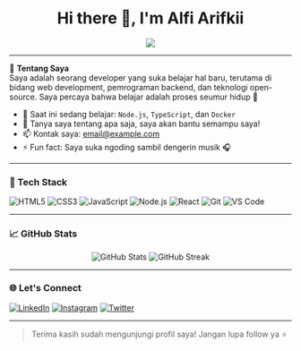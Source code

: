 <h1 align="center">Hi there 👋, I'm Alfi Arifkii</h1>

<p align="center">
  <img src="https://readme-typing-svg.herokuapp.com/?lines=Welcome+to+my+GitHub!;I'm+a+Passionate+Developer;I+Love+Learning+New+Things&center=true&width=500&height=50" />
</p>

---

🌟 **Tentang Saya**  
Saya adalah seorang developer yang suka belajar hal baru, terutama di bidang web development, pemrograman backend, dan teknologi open-source. Saya percaya bahwa belajar adalah proses seumur hidup 🚀

- 🌱 Saat ini sedang belajar: `Node.js`, `TypeScript`, dan `Docker`
- 💬 Tanya saya tentang apa saja, saya akan bantu semampu saya!
- 📫 Kontak saya: [email@example.com](mailto:email@example.com)
- ⚡ Fun fact: Saya suka ngoding sambil dengerin musik 🎧

---

### 🚀 Tech Stack
![HTML5](https://img.shields.io/badge/-HTML5-E34F26?style=flat-square&logo=html5&logoColor=white)
![CSS3](https://img.shields.io/badge/-CSS3-1572B6?style=flat-square&logo=css3)
![JavaScript](https://img.shields.io/badge/-JavaScript-F7DF1E?style=flat-square&logo=javascript&logoColor=black)
![Node.js](https://img.shields.io/badge/-Node.js-339933?style=flat-square&logo=node.js&logoColor=white)
![React](https://img.shields.io/badge/-React-20232A?style=flat-square&logo=react)
![Git](https://img.shields.io/badge/-Git-F05032?style=flat-square&logo=git&logoColor=white)
![VS Code](https://img.shields.io/badge/-VS%20Code-007ACC?style=flat-square&logo=visual-studio-code)

---

### 📈 GitHub Stats
<p align="center">
  <img src="https://github-readme-stats.vercel.app/api?username=alfiarifkiii&show_icons=true&theme=github_dark" alt="GitHub Stats" />
  <img src="https://github-readme-streak-stats.herokuapp.com/?user=alfiarifkiii&theme=github-dark" alt="GitHub Streak" />
</p>

---

### 🌐 Let's Connect
[![LinkedIn](https://img.shields.io/badge/LinkedIn-blue?style=flat&logo=linkedin&logoColor=white)](https://linkedin.com/in/yourusername)
[![Instagram](https://img.shields.io/badge/Instagram-E4405F?style=flat&logo=instagram&logoColor=white)](https://instagram.com/yourusername)
[![Twitter](https://img.shields.io/badge/Twitter-1DA1F2?style=flat&logo=twitter&logoColor=white)](https://twitter.com/yourusername)

---

> Terima kasih sudah mengunjungi profil saya! Jangan lupa follow ya ⭐
